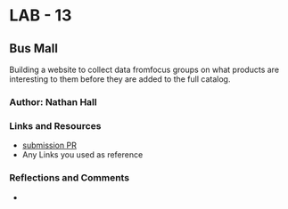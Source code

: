# LAB - 13

## Bus Mall

Building a website to collect data fromfocus groups on what products are interesting to them before they are added to the full catalog.

### Author: Nathan Hall

### Links and Resources

- [submission PR](http://xyz.com)
- Any Links you used as reference

### Reflections and Comments

-
